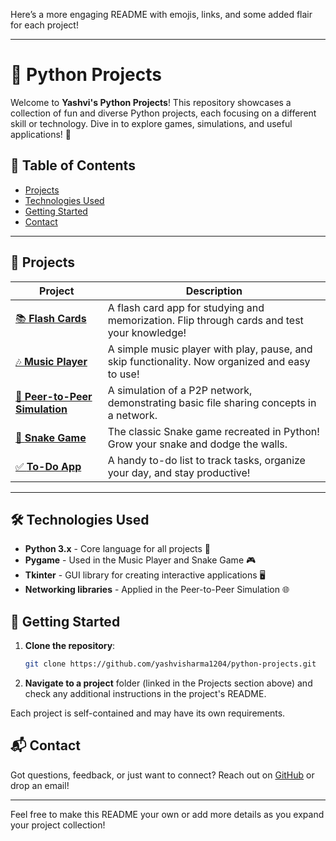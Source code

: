 Here’s a more engaging README with emojis, links, and some added flair for each project!

---

# 🚀 Python Projects

Welcome to **Yashvi's Python Projects**! This repository showcases a collection of fun and diverse Python projects, each focusing on a different skill or technology. Dive in to explore games, simulations, and useful applications! 🎉

## 📂 Table of Contents
- [Projects](#projects)
- [Technologies Used](#technologies-used)
- [Getting Started](#getting-started)
- [Contact](#contact)

---

## 🌟 Projects

| Project               | Description                                      | 
|-----------------------|--------------------------------------------------|
| [📚 **Flash Cards**](https://github.com/yashvisharma1204/python-projects/tree/main/Flash%20Cards) | A flash card app for studying and memorization. Flip through cards and test your knowledge!  | 
| [🎶 **Music Player**](https://github.com/yashvisharma1204/python-projects/tree/main/Music%20Player) | A simple music player with play, pause, and skip functionality. Now organized and easy to use! |
| [🔗 **Peer-to-Peer Simulation**](https://github.com/yashvisharma1204/python-projects/tree/main/Peer-to-Peer%20simulation) | A simulation of a P2P network, demonstrating basic file sharing concepts in a network. | 
| [🐍 **Snake Game**](https://github.com/yashvisharma1204/python-projects/tree/main/Snake%20Game) | The classic Snake game recreated in Python! Grow your snake and dodge the walls. | 
| [✅ **To-Do App**](https://github.com/yashvisharma1204/python-projects/tree/main/To_do_app-main) | A handy to-do list to track tasks, organize your day, and stay productive! | 

---

## 🛠 Technologies Used

- **Python 3.x** - Core language for all projects 🐍
- **Pygame** - Used in the Music Player and Snake Game 🎮
- **Tkinter** - GUI library for creating interactive applications 🖥️
- **Networking libraries** - Applied in the Peer-to-Peer Simulation 🌐

## 🚀 Getting Started

1. **Clone the repository**:
   ```bash
   git clone https://github.com/yashvisharma1204/python-projects.git
   ```
2. **Navigate to a project** folder (linked in the Projects section above) and check any additional instructions in the project's README.

Each project is self-contained and may have its own requirements.

## 📬 Contact

Got questions, feedback, or just want to connect? Reach out on [GitHub](https://github.com/yashvisharma1204) or drop an email! 

---

Feel free to make this README your own or add more details as you expand your project collection!

